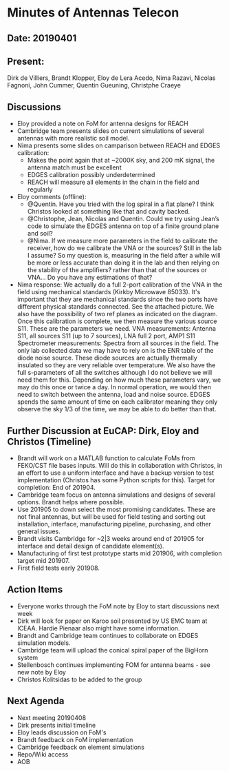 # Minutes of Antennas Telecon
## Date: 20190401
## Present: 
Dirk de Villiers, Brandt Klopper, Eloy de Lera Acedo, Nima Razavi, Nicolas Fagnoni, John Cummer, Quentin Gueuning, Christphe Craeye

## Discussions
- Eloy provided a note on FoM for antenna designs for REACH
- Cambridge team presents slides on current simulations of several antennas with more realistic soil model.
- Nima presents some slides on camparison between REACH and EDGES calibration:
    - Makes the point again that at ~2000K sky, and 200 mK signal, the antenna match must be excellent
    - EDGES calibration possibly underdetermined
    - REACH will measure all elements in the chain in the field and regularly
- Eloy comments (offline):
    - @Quentin. Have you tried with the log spiral in a flat plane? I think Christos looked at something like that and cavity backed.
    - @Christophe, Jean, Nicolas and Quentin. Could we try using Jean’s code to simulate the EDGES antenna on top of a finite ground plane and soil?
    - @Nima. If we measure more parameters in the field to calibrate the receiver, how do we calibrate the VNA or the sources? Still in the lab I assume? So my question is, measuring in the field after a while will be more or less accurate than doing it in the lab and then relying on the stability of the amplifiers? rather than that of the sources or VNA... Do you have any estimations of that?
- Nima response:
    We actually do a full 2-port calibration of the VNA in the field using mechanical standards (Kirkby Microwave 85033).  It's important that they are mechanical standards since the two ports have different physical standards connected.  See the attached picture. We also have the possibility of two ref planes as indicated on the diagram.  Once this calibration is complete, we then measure the various source S11.  These are the parameters we need.
    VNA measurements:  Antenna S11, all sources S11 (up to 7 sources), LNA full 2 port, AMP1 S11 Spectrometer measurements: Spectra from all sources in the field.
    The only lab collected data we may have to rely on is the ENR table of the diode noise source. These diode sources are actually thermally insulated so they are very reliable over temperature.  We also have the full s-parameters of all the switches although I do not believe we will need them for this.
    Depending on how much these parameters vary, we may do this once or twice a day.  In normal operation, we would then need to switch between the antenna, load and noise source. EDGES spends the same amount of time on each calibrator meaning they only observe the sky 1/3 of the time, we may be able to do better than that.

## Further Discussion at EuCAP: Dirk, Eloy and Christos (Timeline)
- Brandt will work on a MATLAB function to calculate FoMs from FEKO/CST file bases inputs.  Will do this in collaboration with Christos, in an effort to use a uniform interface and have a backup version to test implementation (Christos has some Python scripts for this). Target for completion: End of 201904.
- Cambridge team focus on antenna simulations and designs of several options.  Brandt helps where possible.
- Use 201905 to down select the most promising candidates.  These are not final antennas, but will be used for field testing and sorting out installation, interface, manufacturing pipeline, purchasing, and other general issues.
- Brandt visits Cambridge for ~2|3 weeks around end of 201905 for interface and detail design of candidate element(s).
- Manufacturing of first test prototype starts mid 201906, with completion target mid 201907.
- First field tests early 201908.

## Action Items
- Everyone works through the FoM note by Eloy to start discussions next week
- Dirk will look for paper on Karoo soil presented by US EMC team at ICEAA.  Hardie Pienaar also might have some information.
- Brandt and Cambridge team continues to collaborate on EDGES simulation models.
- Cambridge team will upload the conical spiral paper of the BigHorn system
- Stellenbosch continues implementing FOM for antenna beams - see new note by Eloy  
- Christos Kolitsidas to be added to the group

## Next Agenda
- Next meeting 20190408
- Dirk presents initial timeline
- Eloy leads discussion on FoM's
- Brandt feedback on FoM implementation
- Cambridge feedback on element simulations
- Repo/Wiki access
- AOB
